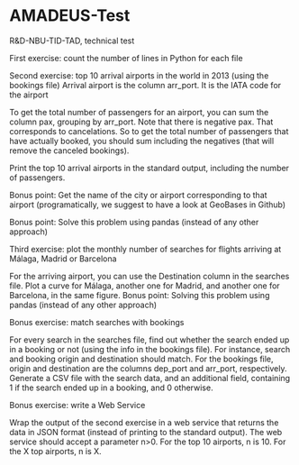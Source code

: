# AMADEUS-Test
R&amp;D-NBU-TID-TAD, technical test

First exercise: count the number of lines in Python for each file 

Second exercise: top 10 arrival airports in the world in 2013 (using the bookings file)
Arrival airport is the column arr_port. It is the IATA code for the airport

To get the total number of passengers for an airport, you can sum the column pax, grouping by arr_port. Note that there is negative pax. That corresponds to cancelations. So to get the total number of passengers that have actually booked, you should sum including the negatives (that will remove the canceled bookings).

Print the top 10 arrival airports in the standard output, including the number of passengers.

Bonus point: Get the name of the city or airport corresponding to that airport (programatically, we suggest to have a look at GeoBases in Github)

Bonus point: Solve this problem using pandas (instead of any other approach) 

Third exercise: plot the monthly number of searches for flights arriving at Málaga, Madrid or Barcelona

For the arriving airport, you can use the Destination column in the searches file. Plot a curve for Málaga, another one for Madrid, and another one for Barcelona, in the same figure. Bonus point: Solving this problem using pandas (instead of any other approach) 

Bonus exercise: match searches with bookings

For every search in the searches file, find out whether the search ended up in a booking or not (using the info in the bookings file). For instance, search and booking origin and destination should match. For the bookings file, origin and destination are the columns dep_port and arr_port, respectively. Generate a CSV file with the search data, and an additional field, containing 1 if the search ended up in a booking, and 0 otherwise. 

Bonus exercise: write a Web Service

Wrap the output of the second exercise in a web service that returns the data in JSON format (instead of printing to the standard output). The web service should accept a parameter n>0. For the top 10 airports, n is 10. For the X top airports, n is X.
